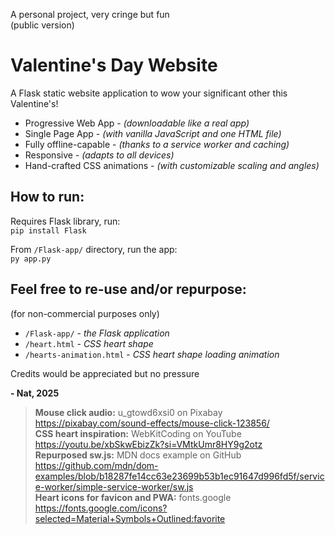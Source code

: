 A personal project, very cringe but fun<br/>
(public version)

# Valentine's Day Website

A Flask static website application to wow your significant other this Valentine's!

- Progressive Web App - *(downloadable like a real app)*
- Single Page App - *(with vanilla JavaScript and one HTML file)*
- Fully offline-capable - *(thanks to a service worker and caching)*
- Responsive - *(adapts to all devices)*
- Hand-crafted CSS animations - *(with customizable scaling and angles)*

## How to run:
Requires Flask library, run:<br/>
`pip install Flask`

From `/Flask-app/` directory, run the app:<br/>
`py app.py`

## Feel free to re-use and/or repurpose:
(for non-commercial purposes only)

- `/Flask-app/` - *the Flask application*
- `/heart.html` - *CSS heart shape*
- `/hearts-animation.html` - *CSS heart shape loading animation*

Credits would be appreciated but no pressure

**- Nat, 2025**
<br/>

> **Mouse click audio:** u_gtowd6xsi0 on Pixabay https://pixabay.com/sound-effects/mouse-click-123856/<br/>
> **CSS heart inspiration:** WebKitCoding on YouTube https://youtu.be/xbSkwEbizZk?si=VMtkUmr8HY9g2otz<br/>
> **Repurposed sw.js:** MDN docs example on GitHub https://github.com/mdn/dom-examples/blob/b18287fe14cc63e23699b53b1ec91647d996fd5f/service-worker/simple-service-worker/sw.js<br/>
> **Heart icons for favicon and PWA:** fonts.google https://fonts.google.com/icons?selected=Material+Symbols+Outlined:favorite
